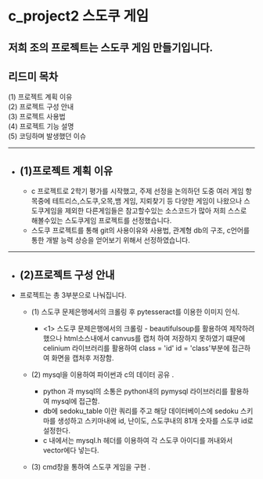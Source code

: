 # c_project2 스도쿠 게임
저희 조의 프로젝트는 스도쿠 게임 만들기입니다.
------------
## 리드미 목차
(1) 프로젝트 계획 이유 \
(2) 프로젝트 구성 안내 \
(3) 프로젝트 사용법 \
(4) 프로젝트 기능 설명 \
(5) 코딩하며 발생했던 이슈 

------------
+ ## (1)프로젝트 계획 이유
  + c 프로젝트로 2학기 평가를 시작했고, 주제 선정을 논의하던 도중 여러 게임 항목중에 테트리스,스도쿠,오목,뱀 게임, 지뢰찾기 등 다양한 게임이 나왔으나 스도쿠게임을 제외한 다른게임들은 참고할수있는 소스코드가 많아 저희 스스로 해볼수있는 스도쿠게임 프로젝트를 선정했습니다.
  + 스도쿠 프로젝트를 통해 git의 사용이유와 사용법,  관계형 db의 구조, c언어를 통한 개발 능력 상승을 얻어보기 위해서 선정하였습니다. 
  

------------
+ ## (2)프로젝트 구성 안내
+ 프로젝트는 총 3부분으로 나눠집니다.
  +  (1) 스도쿠 문제은행에서의 크롤링 후 pytesseract를 이용한 이미지 인식.
      + <1> 스도쿠 문제은행에서의 크롤링 - beautifulsoup를 활용하여 제작하려 했으나 html소스내에서 canvus를 캡처 하여 저장하지 못하였기 떄문에 celinium 라이브러리를 활용하여 class = 'id' id =     'class'부분에 접근하여 화면을 캡처후 저장함.
  +  (2) mysql을 이용하여 파이썬과 c의 데이터 공유 .
      + python 과 mysql의 소통은 python내의 pymysql 라이브러리를 활용하여 mysql에 접근함.
      + db에 sedoku_table 이란 쿼리를 주고 해당 데이터베이스에 sedoku 스키마를 생성하고 스키마내에 id, 난이도, 스도쿠내의 81개 숫자를 스도쿠 id로 설정한다. 
      + c 내에서는 mysql.h 헤더를 이용하여 각 스도쿠 아이디를 꺼내와서 vector에다 넣는다.
    
  +  (3) cmd창을 통하여 스도쿠 게임을 구현 .
